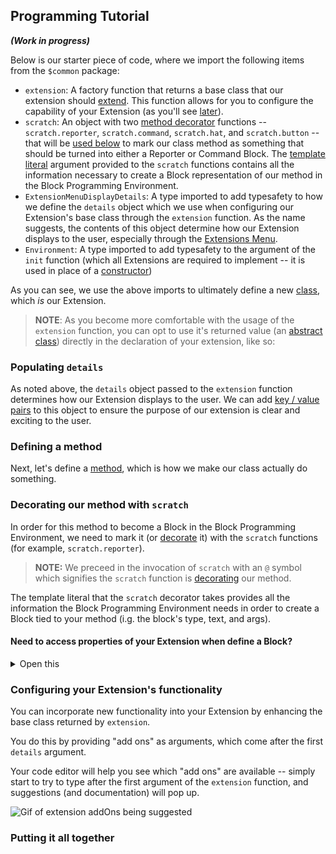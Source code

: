 [](order=1)
## Programming Tutorial

**_(Work in progress)_**

Below is our starter piece of code, where we import the following items from the `$common` package:
- `extension`: A factory function that returns a base class that our extension should [extend](https://www.typescriptlang.org/docs/handbook/2/classes.html#extends-clauses). This function allows for you to configure the capability of your Extension (as you'll see [later](#configuring-your-extensions-functionality)).
- `scratch`: An object with two [method decorator](https://www.typescriptlang.org/docs/handbook/decorators.html#:~:text=Method%20Decorators,or%20replace%20a%20method%20definition.) functions -- `scratch.reporter`, `scratch.command`, `scratch.hat`, and `scratch.button` -- that will be [used below](#decorating-our-method-with-block) to mark our class method as something that should be turned into either a Reporter or Command Block. The [template literal](https://developer.mozilla.org/en-US/docs/Web/JavaScript/Reference/Template_literals) argument provided to the `scratch` functions contains all the information necessary to create a Block representation of our method in the Block Programming Environment.
- `ExtensionMenuDisplayDetails`: A type imported to add typesafety to how we define the `details` object which we use when configuring our Extension's base class through the `extension` function. As the name suggests, the contents of this object determine how our Extension displays to the user, especially through the [Extensions Menu](https://en.scratch-wiki.info/wiki/Library#Extensions_Library).
- `Environment`: A type imported to add typesafety to the argument of the `init` function (which all Extensions are required to implement -- it is used in place of a [constructor](https://www.typescriptlang.org/docs/handbook/2/classes.html#constructors))

[](./index.ts?export=base)

As you can see, we use the above imports to ultimately define a new [class](https://www.typescriptlang.org/docs/handbook/2/classes.html), which _is_ our Extension.


> **NOTE**: As you become more comfortable with the usage of the `extension` function, you can opt to use it's returned value (an [abstract class](https://www.typescriptlang.org/docs/handbook/2/classes.html#abstract-classes-and-members)) directly in the declaration of your extension, like so:
[](./index.ts?export=alternative)

### Populating `details`

As noted above, the `details` object passed to the `extension` function determines how our Extension displays to the user. We can add [key / value pairs](https://www.freecodecamp.org/news/javascript-object-keys-tutorial-how-to-use-a-js-key-value-pair/) to this object to ensure the purpose of our extension is clear and exciting to the user.

[](./index.ts?export=updateDetails)

### Defining a method

Next, let's define a [method](https://www.typescriptlang.org/docs/handbook/2/classes.html#methods), which is how we make our class actually do something.

[](./index.ts?export=method)

### Decorating our method with `scratch`

In order for this method to become a Block in the Block Programming Environment, we need to mark it (or [decorate](https://www.typescriptlang.org/docs/handbook/decorators.html#:~:text=Method%20Decorators,or%20replace%20a%20method%20definition.) it) with the `scratch` functions (for example, `scratch.reporter`). 

[](./index.ts?export=blockify)

> **NOTE:** We preceed in the invocation of `scratch` with an `@` symbol which signifies the `scratch` function is [decorating](https://www.typescriptlang.org/docs/handbook/decorators.html#introduction) our method.

The template literal that the `scratch` decorator takes provides all the information the Block Programming Environment needs in order to create a Block tied to your method (i.g. the block's type, text, and args). 

#### Need to access properties of your Extension when define a Block?
<details>
<summary>
Open this
</summary>

If you need to access some information on your extension when invoking `scratch` decorators, you can do so by passing a function (instead of an object) as an argument. 

This function will accept two arguments: the first is a reference to your Extension, and the second is a tagged template literal you can use to define your block, just like the previous `scratch` functions. You can then pull values off of the Extension reference (like `defaultValue` below) in the placeholders of the template literal. 

[](./index.ts?export=functionArg)

</details>

### Configuring your Extension's functionality

You can incorporate new functionality into your Extension by enhancing the base class returned by `extension`.

You do this by providing "add ons" as arguments, which come after the first `details` argument. 

[](./index.ts?export=ui)

Your code editor will help you see which "add ons" are available -- simply start to try to type after the first argument of the `extension` function, and suggestions (and documentation) will pop up.

![Gif of extension addOns being suggested](//.assets/addOns.gif)

### Putting it all together

[](./complete.ts)